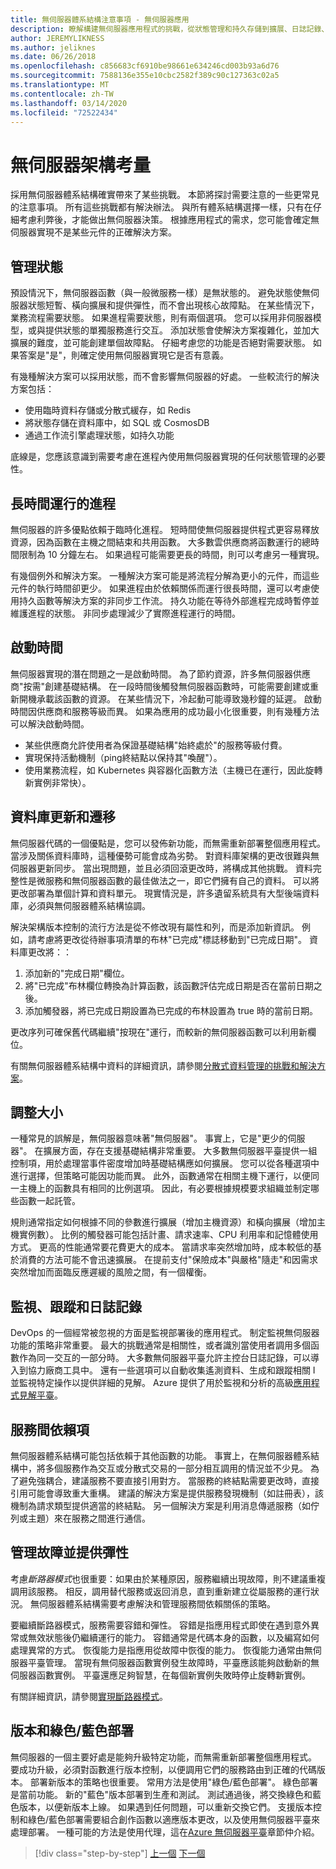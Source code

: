 ```yaml
---
title: 無伺服器體系結構注意事項 - 無伺服器應用
description: 瞭解構建無伺服器應用程式的挑戰，從狀態管理和持久存儲到擴展、日誌記錄、跟蹤和診斷。
author: JEREMYLIKNESS
ms.author: jeliknes
ms.date: 06/26/2018
ms.openlocfilehash: c856683cf6910be98661e634246cd003b93a6d76
ms.sourcegitcommit: 7588136e355e10cbc2582f389c90c127363c02a5
ms.translationtype: MT
ms.contentlocale: zh-TW
ms.lasthandoff: 03/14/2020
ms.locfileid: "72522434"
---
```

# <a name="serverless-architecture-considerations"></a>無伺服器架構考量

採用無伺服器體系結構確實帶來了某些挑戰。 本節將探討需要注意的一些更常見的注意事項。 所有這些挑戰都有解決辦法。 與所有體系結構選擇一樣，只有在仔細考慮利弊後，才能做出無伺服器決策。 根據應用程式的需求，您可能會確定無伺服器實現不是某些元件的正確解決方案。

## <a name="managing-state"></a>管理狀態

預設情況下，無伺服器函數（與一般微服務一樣）是無狀態的。 避免狀態使無伺服器狀態短暫、橫向擴展和提供彈性，而不會出現核心故障點。 在某些情況下，業務流程需要狀態。 如果進程需要狀態，則有兩個選項。 您可以採用非伺服器模型，或與提供狀態的單獨服務進行交互。 添加狀態會使解決方案複雜化，並加大擴展的難度，並可能創建單個故障點。 仔細考慮您的功能是否絕對需要狀態。 如果答案是"是"，則確定使用無伺服器實現它是否有意義。

有幾種解決方案可以採用狀態，而不會影響無伺服器的好處。 一些較流行的解決方案包括：

- 使用臨時資料存儲或分散式緩存，如 Redis
- 將狀態存儲在資料庫中，如 SQL 或 CosmosDB
- 通過工作流引擎處理狀態，如持久功能

底線是，您應該意識到需要考慮在進程內使用無伺服器實現的任何狀態管理的必要性。

## <a name="long-running-processes"></a>長時間運行的進程

無伺服器的許多優點依賴于臨時化進程。 短時間使無伺服器提供程式更容易釋放資源，因為函數在主機之間結束和共用函數。 大多數雲供應商將函數運行的總時間限制為 10 分鐘左右。 如果過程可能需要更長的時間，則可以考慮另一種實現。

有幾個例外和解決方案。 一種解決方案可能是將流程分解為更小的元件，而這些元件的執行時間卻更少。 如果進程由於依賴關係而運行很長時間，還可以考慮使用持久函數等解決方案的非同步工作流。 持久功能在等待外部進程完成時暫停並維護進程的狀態。 非同步處理減少了實際進程運行的時間。

## <a name="startup-time"></a>啟動時間

無伺服器實現的潛在問題之一是啟動時間。 為了節約資源，許多無伺服器供應商"按需"創建基礎結構。 在一段時間後觸發無伺服器函數時，可能需要創建或重新開機承載該函數的資源。 在某些情況下，冷起動可能導致幾秒鐘的延遲。 啟動時間因供應商和服務等級而異。 如果為應用的成功最小化很重要，則有幾種方法可以解決啟動時間。

- 某些供應商允許使用者為保證基礎結構"始終處於"的服務等級付費。
- 實現保持活動機制（ping終結點以保持其"喚醒"）。
- 使用業務流程，如 Kubernetes 與容器化函數方法（主機已在運行，因此旋轉新實例非常快）。

## <a name="database-updates-and-migrations"></a>資料庫更新和遷移

無伺服器代碼的一個優點是，您可以發佈新功能，而無需重新部署整個應用程式。 當涉及關係資料庫時，這種優勢可能會成為劣勢。 對資料庫架構的更改很難與無伺服器更新同步。 當出現問題，並且必須回滾更改時，將構成其他挑戰。 資料完整性是微服務和無伺服器函數的最佳做法之一，即它們擁有自己的資料。 可以將更改部署為單個計算和資料單元。 現實情況是，許多遺留系統具有大型後端資料庫，必須與無伺服器體系結構協調。

解決架構版本控制的流行方法是從不修改現有屬性和列，而是添加新資訊。 例如，請考慮將更改從待辦事項清單的布林"已完成"標誌移動到"已完成日期"。 資料庫更改將：：

1. 添加新的"完成日期"欄位。
1. 將"已完成"布林欄位轉換為計算函數，該函數評估完成日期是否在當前日期之後。
1. 添加觸發器，將已完成日期設置為已完成的布林設置為 true 時的當前日期。

更改序列可確保舊代碼繼續"按現在"運行，而較新的無伺服器函數可以利用新欄位。

有關無伺服器體系結構中資料的詳細資訊，請參閱[分散式資料管理的挑戰和解決方案](../microservices/architect-microservice-container-applications/distributed-data-management.md)。

## <a name="scaling"></a>調整大小

一種常見的誤解是，無伺服器意味著"無伺服器"。 事實上，它是"更少的伺服器"。 在擴展方面，存在支援基礎結構非常重要。 大多數無伺服器平臺提供一組控制項，用於處理當事件密度增加時基礎結構應如何擴展。 您可以從各種選項中進行選擇，但策略可能因功能而異。 此外，函數通常在相關主機下運行，以便同一主機上的函數具有相同的比例選項。 因此，有必要根據規模要求組織並制定哪些函數一起託管。

規則通常指定如何根據不同的參數進行擴展（增加主機資源）和橫向擴展（增加主機實例數）。 比例的觸發器可能包括計畫、請求速率、CPU 利用率和記憶體使用方式。 更高的性能通常要花費更大的成本。 當請求率突然增加時，成本較低的基於消費的方法可能不會迅速擴展。 在提前支付"保險成本"與嚴格"隨走"和因需求突然增加而面臨反應遲緩的風險之間，有一個權衡。

## <a name="monitoring-tracing-and-logging"></a>監視、跟蹤和日誌記錄

DevOps 的一個經常被忽視的方面是監視部署後的應用程式。 制定監視無伺服器功能的策略非常重要。 最大的挑戰通常是相關性，或者識別當使用者調用多個函數作為同一交互的一部分時。 大多數無伺服器平臺允許主控台日誌記錄，可以導入到協力廠商工具中。 還有一些選項可以自動收集遙測資料、生成和跟蹤相關 I 並監視特定操作以提供詳細的見解。 Azure 提供了用於監視和分析的高級[應用程式見解平臺](https://docs.microsoft.com/azure/azure-functions/functions-monitoring)。

## <a name="inter-service-dependencies"></a>服務間依賴項

無伺服器體系結構可能包括依賴于其他函數的功能。 事實上，在無伺服器體系結構中，將多個服務作為交互或分散式交易的一部分相互調用的情況並不少見。 為了避免強耦合，建議服務不要直接引用對方。 當服務的終結點需要更改時，直接引用可能會導致重大重構。 建議的解決方案是提供服務發現機制（如註冊表），該機制為請求類型提供適當的終結點。 另一個解決方案是利用消息傳遞服務（如佇列或主題）來在服務之間進行通信。

## <a name="managing-failure-and-providing-resiliency"></a>管理故障並提供彈性

考慮*斷路器模式*也很重要：如果由於某種原因，服務繼續出現故障，則不建議重複調用該服務。 相反，調用替代服務或返回消息，直到重新建立從屬服務的運行狀況。 無伺服器體系結構需要考慮解決和管理服務間依賴關係的策略。

要繼續斷路器模式，服務需要容錯和彈性。 容錯是指應用程式即使在遇到意外異常或無效狀態後仍繼續運行的能力。 容錯通常是代碼本身的函數，以及編寫如何處理異常的方式。 恢復能力是指應用從故障中恢復的能力。 恢復能力通常由無伺服器平臺管理。 當現有無伺服器函數實例發生故障時，平臺應該能夠啟動新的無伺服器函數實例。 平臺還應足夠智慧，在每個新實例失敗時停止旋轉新實例。

有關詳細資訊，請參閱[實現斷路器模式](../microservices/implement-resilient-applications/implement-circuit-breaker-pattern.md)。

## <a name="versioning-and-greenblue-deployments"></a>版本和綠色/藍色部署

無伺服器的一個主要好處是能夠升級特定功能，而無需重新部署整個應用程式。 要成功升級，必須對函數進行版本控制，以便調用它們的服務路由到正確的代碼版本。 部署新版本的策略也很重要。 常用方法是使用"綠色/藍色部署"。 綠色部署是當前功能。 新的"藍色"版本部署到生產和測試。 測試通過後，將交換綠色和藍色版本，以便新版本上線。 如果遇到任何問題，可以重新交換它們。 支援版本控制和綠色/藍色部署需要組合創作函數以適應版本更改，以及使用無伺服器平臺來處理部署。 一種可能的方法是使用代理，這在[Azure 無伺服器平臺](azure-functions.md#proxies)章節仲介紹。

>[!div class="step-by-step"]
>[上一個](serverless-architecture.md)
>[下一個](serverless-design-examples.md)
